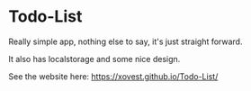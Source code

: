 # Todo-List
Really simple app, nothing else to say, it's just straight forward.

It also has localstorage and some nice design.

See the website here: https://xovest.github.io/Todo-List/

